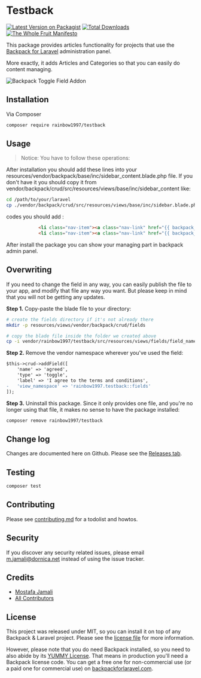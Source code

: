 # Testback

[![Latest Version on Packagist][ico-version]][link-packagist]
[![Total Downloads][ico-downloads]][link-downloads]
[![The Whole Fruit Manifesto](https://img.shields.io/badge/writing%20standard-the%20whole%20fruit-brightgreen)](https://github.com/the-whole-fruit/manifesto)


This package provides articles functionality for projects that use the [Backpack for Laravel](https://backpackforlaravel.com/) administration panel. 

More exactly, it adds Articles and Categories so that you can easily do content managing.



![Backpack Toggle Field Addon](https://via.placeholder.com/600x250?text=screenshot+needed)


## Installation

Via Composer

``` bash
composer require rainbow1997/testback
```

## Usage

> Notice: You have to follow these operations:

After installation you should add these lines into your resources/vendor/backpack/base/inc/sidebar_content.blade.php file. 
If you don't have it you should copy it 
from vendor/backpack/crud/src/resources/views/base/inc/sidebar_content like:
```bash
cd /path/to/your/laravel
cp ./vendor/backpack/crud/src/resources/views/base/inc/sidebar.blade.php ./resources/views/vendor/backpack/base/inc/sidebar_content.blade.php
```
codes you should add :
```html
            <li class="nav-item"><a class="nav-link" href="{{ backpack_url('article') }}"><i class="nav-icon la la-magic"></i> Articles</a></li>
            <li class="nav-item"><a class="nav-link" href="{{ backpack_url('category') }}"><i class="nav-icon la la-magic"></i> Categories</a></li>

```
After install the package you can show your managing part in backpack admin panel.



## Overwriting


If you need to change the field in any way, you can easily publish the file to your app, and modify that file any way you want. But please keep in mind that you will not be getting any updates.

**Step 1.** Copy-paste the blade file to your directory:
```bash
# create the fields directory if it's not already there
mkdir -p resources/views/vendor/backpack/crud/fields

# copy the blade file inside the folder we created above
cp -i vendor/rainbow1997/testback/src/resources/views/fields/field_name.blade.php resources/views/vendor/backpack/crud/fields/field_name.blade.php
```

**Step 2.** Remove the vendor namespace wherever you've used the field:
```diff
$this->crud->addField([
    'name' => 'agreed',
    'type' => 'toggle',
    'label' => 'I agree to the terms and conditions',
-   'view_namespace' => 'rainbow1997.testback::fields'
]);
```

**Step 3.** Uninstall this package. Since it only provides one file, and you're no longer using that file, it makes no sense to have the package installed:
```bash
composer remove rainbow1997/testback
```

## Change log

Changes are documented here on Github. Please see the [Releases tab](https://github.com/rainbow1997/testback/releases).

## Testing

``` bash
composer test
```

## Contributing

Please see [contributing.md](contributing.md) for a todolist and howtos.

## Security

If you discover any security related issues, please email m.jamali@dornica.net instead of using the issue tracker.

## Credits

- [Mostafa Jamali][link-author]
- [All Contributors][link-contributors]

## License

This project was released under MIT, so you can install it on top of any Backpack & Laravel project. Please see the [license file](license.md) for more information. 

However, please note that you do need Backpack installed, so you need to also abide by its [YUMMY License](https://github.com/Laravel-Backpack/CRUD/blob/master/LICENSE.md). That means in production you'll need a Backpack license code. You can get a free one for non-commercial use (or a paid one for commercial use) on [backpackforlaravel.com](https://backpackforlaravel.com).


[ico-version]: https://img.shields.io/packagist/v/rainbow1997/testback.svg?style=flat-square
[ico-downloads]: https://img.shields.io/packagist/dt/rainbow1997/testback.svg?style=flat-square

[link-packagist]: https://packagist.org/packages/rainbow1997/testback
[link-downloads]: https://packagist.org/packages/rainbow1997/testback
[link-author]: https://github.com/rainbow1997
[link-contributors]: ../../contributors
